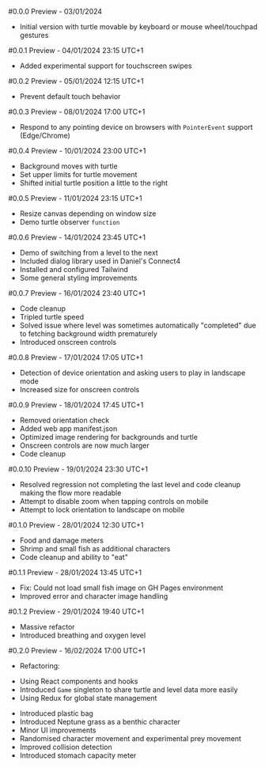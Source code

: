 #0.0.0 Preview - 03/01/2024
* Initial version with turtle movable by keyboard or mouse wheel/touchpad gestures

#0.0.1 Preview - 04/01/2024 23:15 UTC+1
* Added experimental support for touchscreen swipes

#0.0.2 Preview - 05/01/2024 12:15 UTC+1
* Prevent default touch behavior

#0.0.3 Preview - 08/01/2024 17:00 UTC+1
* Respond to any pointing device on browsers with `PointerEvent` support (Edge/Chrome)

#0.0.4 Preview - 10/01/2024 23:00 UTC+1
* Background moves with turtle
* Set upper limits for turtle movement
* Shifted initial turtle position a little to the right

#0.0.5 Preview - 11/01/2024 23:15 UTC+1
* Resize canvas depending on window size
* Demo turtle observer `function`

#0.0.6 Preview - 14/01/2024 23:45 UTC+1
* Demo of switching from a level to the next
* Included dialog library used in Daniel's Connect4
* Installed and configured Tailwind
* Some general styling improvements

#0.0.7 Preview - 16/01/2024 23:40 UTC+1
* Code cleanup
* Tripled turtle speed
* Solved issue where level was sometimes automatically "completed" due to fetching background width prematurely
* Introduced onscreen controls

#0.0.8 Preview - 17/01/2024 17:05 UTC+1
* Detection of device orientation and asking users to play in landscape mode
* Increased size for onscreen controls

#0.0.9 Preview - 18/01/2024 17:45 UTC+1
* Removed orientation check
* Added web app manifest.json
* Optimized image rendering for backgrounds and turtle
* Onscreen controls are now much larger
* Code cleanup

#0.0.10 Preview - 19/01/2024 23:30 UTC+1
* Resolved regression not completing the last level and code cleanup making the flow more readable
* Attempt to disable zoom when tapping controls on mobile
* Attempt to lock orientation to landscape on mobile

#0.1.0 Preview - 28/01/2024 12:30 UTC+1
* Food and damage meters
* Shrimp and small fish as additional characters
* Code cleanup and ability to "eat"

#0.1.1 Preview - 28/01/2024 13:45 UTC+1
* Fix: Could not load small fish image on GH Pages environment
* Improved error and character image handling

#0.1.2 Preview - 29/01/2024 19:40 UTC+1
* Massive refactor
* Introduced breathing and oxygen level

#0.2.0 Preview - 16/02/2024 17:00 UTC+1
* Refactoring:
 - Using React components and hooks
 - Introduced `Game` singleton to share turtle and level data more easily
 - Using Redux for global state management
* Introduced plastic bag
* Introduced Neptune grass as a benthic character
* Minor UI improvements
* Randomised character movement and experimental prey movement
* Improved collision detection
* Introduced stomach capacity meter